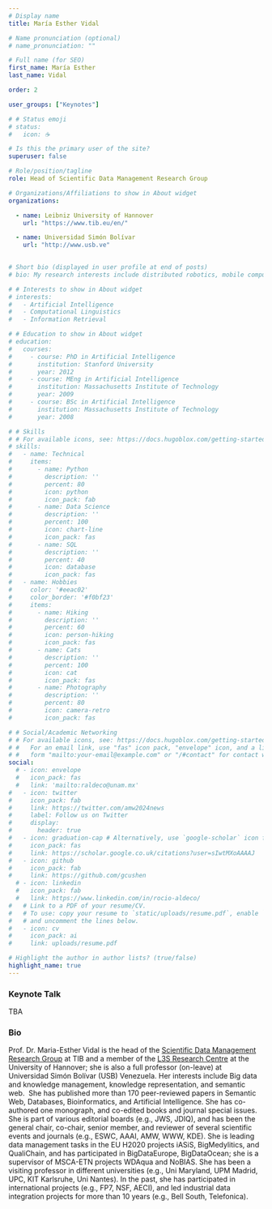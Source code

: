 ```yaml
---
# Display name
title: María Esther Vidal

# Name pronunciation (optional)
# name_pronunciation: ""

# Full name (for SEO)
first_name: María Esther
last_name: Vidal

order: 2

user_groups: ["Keynotes"]

# # Status emoji
# status:
#   icon: ☕️

# Is this the primary user of the site?
superuser: false

# Role/position/tagline
role: Head of Scientific Data Management Research Group

# Organizations/Affiliations to show in About widget
organizations:

  - name: Leibniz University of Hannover
    url: "https://www.tib.eu/en/"

  - name: Universidad Simón Bolívar
    url: "http://www.usb.ve"
  

# Short bio (displayed in user profile at end of posts)
# bio: My research interests include distributed robotics, mobile computing and programmable matter.

# # Interests to show in About widget
# interests:
#   - Artificial Intelligence
#   - Computational Linguistics
#   - Information Retrieval

# # Education to show in About widget
# education:
#   courses:
#     - course: PhD in Artificial Intelligence
#       institution: Stanford University
#       year: 2012
#     - course: MEng in Artificial Intelligence
#       institution: Massachusetts Institute of Technology
#       year: 2009
#     - course: BSc in Artificial Intelligence
#       institution: Massachusetts Institute of Technology
#       year: 2008

# # Skills
# # For available icons, see: https://docs.hugoblox.com/getting-started/page-builder/#icons
# skills:
#   - name: Technical
#     items:
#       - name: Python
#         description: ''
#         percent: 80
#         icon: python
#         icon_pack: fab
#       - name: Data Science
#         description: ''
#         percent: 100
#         icon: chart-line
#         icon_pack: fas
#       - name: SQL
#         description: ''
#         percent: 40
#         icon: database
#         icon_pack: fas
#   - name: Hobbies
#     color: '#eeac02'
#     color_border: '#f0bf23'
#     items:
#       - name: Hiking
#         description: ''
#         percent: 60
#         icon: person-hiking
#         icon_pack: fas
#       - name: Cats
#         description: ''
#         percent: 100
#         icon: cat
#         icon_pack: fas
#       - name: Photography
#         description: ''
#         percent: 80
#         icon: camera-retro
#         icon_pack: fas

# # Social/Academic Networking
# # For available icons, see: https://docs.hugoblox.com/getting-started/page-builder/#icons
# #   For an email link, use "fas" icon pack, "envelope" icon, and a link in the
# #   form "mailto:your-email@example.com" or "/#contact" for contact widget.
social:
  # - icon: envelope
  #   icon_pack: fas
  #   link: 'mailto:raldeco@unam.mx'
#   - icon: twitter
#     icon_pack: fab
#     link: https://twitter.com/amw2024news
#     label: Follow us on Twitter
#     display:
#       header: true
#   - icon: graduation-cap # Alternatively, use `google-scholar` icon from `ai` icon pack
#     icon_pack: fas
#     link: https://scholar.google.co.uk/citations?user=sIwtMXoAAAAJ
#   - icon: github
#     icon_pack: fab
#     link: https://github.com/gcushen
  # - icon: linkedin
  #   icon_pack: fab
  #   link: https://www.linkedin.com/in/rocio-aldeco/
#   # Link to a PDF of your resume/CV.
#   # To use: copy your resume to `static/uploads/resume.pdf`, enable `ai` icons in `params.yaml`,
#   # and uncomment the lines below.
#   - icon: cv
#     icon_pack: ai
#     link: uploads/resume.pdf

# Highlight the author in author lists? (true/false)
highlight_name: true
---
```


### Keynote Talk 

TBA

### Bio 

Prof. Dr. Maria-Esther Vidal is the head of the [Scientific Data Management Research Group](https://www.tib.eu/en/research-development/research-groups-and-labs/scientific-data-management) at TIB and a member of the [L3S Research Centre](https://www.l3s.de/) at the University of Hannover; she is also a full professor (on-leave) at Universidad Simón Bolívar (USB) Venezuela. Her interests include Big data and knowledge management, knowledge representation, and semantic web.  She has published more than 170 peer-reviewed papers in Semantic Web, Databases, Bioinformatics, and Artificial Intelligence. She has co-authored one monograph, and co-edited books and journal special issues. She is part of various editorial boards (e.g., JWS, JDIQ), and has been the general chair, co-chair, senior member, and reviewer of several scientific events and journals (e.g., ESWC, AAAI, AMW, WWW, KDE). She is leading data management tasks in the EU H2020 projects iASiS, BigMedylitics, and QualiChain, and has participated in BigDataEurope, BigDataOcean; she is a supervisor of MSCA-ETN projects WDAqua and NoBIAS. She has been a visiting professor in different universities (e.g., Uni Maryland, UPM Madrid, UPC, KIT Karlsruhe, Uni Nantes). In the past, she has participated in international projects (e.g., FP7, NSF, AECI), and led industrial data integration projects for more than 10 years (e.g., Bell South, Telefonica).